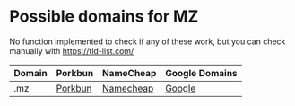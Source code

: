 # Possible domains for MZ

No function implemented to check if any of these work, but you can check manually with https://tld-list.com/

| Domain | Porkbun | NameCheap | Google Domains |
|---|---|---|---|
| .mz | [Porkbun](https://porkbun.com/checkout/search?prb=e814663da1&tlds=&idnLanguage=&search=search&q=.mz) | [Namecheap](https://www.namecheap.com/domains/registration/results/?domain=.mz) | [Google](https://domains.google.com/registrar/search?searchTerm=.mz) |
